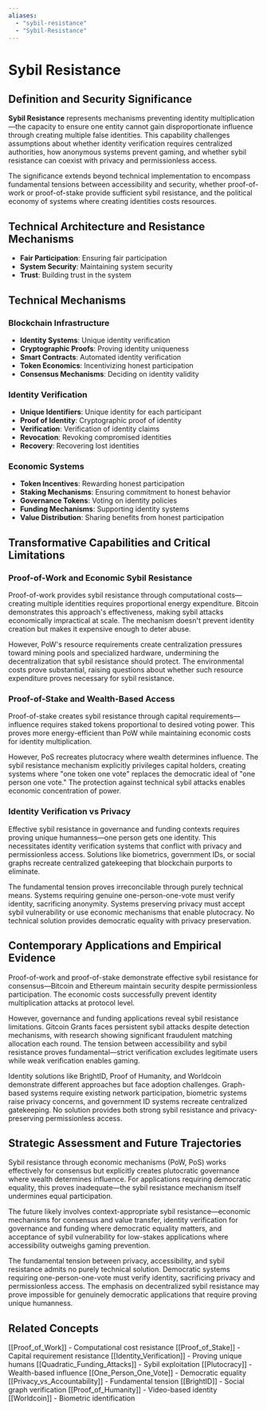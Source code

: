 ```yaml
---
aliases:
  - "sybil-resistance"
  - "Sybil-Resistance"
---
```


# Sybil Resistance

## Definition and Security Significance

**Sybil Resistance** represents mechanisms preventing identity multiplication—the capacity to ensure one entity cannot gain disproportionate influence through creating multiple false identities. This capability challenges assumptions about whether identity verification requires centralized authorities, how anonymous systems prevent gaming, and whether sybil resistance can coexist with privacy and permissionless access.

The significance extends beyond technical implementation to encompass fundamental tensions between accessibility and security, whether proof-of-work or proof-of-stake provide sufficient sybil resistance, and the political economy of systems where creating identities costs resources.

## Technical Architecture and Resistance Mechanisms
- **Fair Participation**: Ensuring fair participation
- **System Security**: Maintaining system security
- **Trust**: Building trust in the system

## Technical Mechanisms

### Blockchain Infrastructure
- **Identity Systems**: Unique identity verification
- **Cryptographic Proofs**: Proving identity uniqueness
- **Smart Contracts**: Automated identity verification
- **Token Economics**: Incentivizing honest participation
- **Consensus Mechanisms**: Deciding on identity validity

### Identity Verification
- **Unique Identifiers**: Unique identity for each participant
- **Proof of Identity**: Cryptographic proof of identity
- **Verification**: Verification of identity claims
- **Revocation**: Revoking compromised identities
- **Recovery**: Recovering lost identities

### Economic Systems
- **Token Incentives**: Rewarding honest participation
- **Staking Mechanisms**: Ensuring commitment to honest behavior
- **Governance Tokens**: Voting on identity policies
- **Funding Mechanisms**: Supporting identity systems
- **Value Distribution**: Sharing benefits from honest participation

## Transformative Capabilities and Critical Limitations

### Proof-of-Work and Economic Sybil Resistance

Proof-of-work provides sybil resistance through computational costs—creating multiple identities requires proportional energy expenditure. Bitcoin demonstrates this approach's effectiveness, making sybil attacks economically impractical at scale. The mechanism doesn't prevent identity creation but makes it expensive enough to deter abuse.

However, PoW's resource requirements create centralization pressures toward mining pools and specialized hardware, undermining the decentralization that sybil resistance should protect. The environmental costs prove substantial, raising questions about whether such resource expenditure proves necessary for sybil resistance.

### Proof-of-Stake and Wealth-Based Access

Proof-of-stake creates sybil resistance through capital requirements—influence requires staked tokens proportional to desired voting power. This proves more energy-efficient than PoW while maintaining economic costs for identity multiplication.

However, PoS recreates plutocracy where wealth determines influence. The sybil resistance mechanism explicitly privileges capital holders, creating systems where "one token one vote" replaces the democratic ideal of "one person one vote." The protection against technical sybil attacks enables economic concentration of power.

### Identity Verification vs Privacy

Effective sybil resistance in governance and funding contexts requires proving unique humanness—one person gets one identity. This necessitates identity verification systems that conflict with privacy and permissionless access. Solutions like biometrics, government IDs, or social graphs recreate centralized gatekeeping that blockchain purports to eliminate.

The fundamental tension proves irreconcilable through purely technical means. Systems requiring genuine one-person-one-vote must verify identity, sacrificing anonymity. Systems preserving privacy must accept sybil vulnerability or use economic mechanisms that enable plutocracy. No technical solution provides democratic equality with privacy preservation.
## Contemporary Applications and Empirical Evidence

Proof-of-work and proof-of-stake demonstrate effective sybil resistance for consensus—Bitcoin and Ethereum maintain security despite permissionless participation. The economic costs successfully prevent identity multiplication attacks at protocol level.

However, governance and funding applications reveal sybil resistance limitations. Gitcoin Grants faces persistent sybil attacks despite detection mechanisms, with research showing significant fraudulent matching allocation each round. The tension between accessibility and sybil resistance proves fundamental—strict verification excludes legitimate users while weak verification enables gaming.

Identity solutions like BrightID, Proof of Humanity, and Worldcoin demonstrate different approaches but face adoption challenges. Graph-based systems require existing network participation, biometric systems raise privacy concerns, and government ID systems recreate centralized gatekeeping. No solution provides both strong sybil resistance and privacy-preserving permissionless access.

## Strategic Assessment and Future Trajectories

Sybil resistance through economic mechanisms (PoW, PoS) works effectively for consensus but explicitly creates plutocratic governance where wealth determines influence. For applications requiring democratic equality, this proves inadequate—the sybil resistance mechanism itself undermines equal participation.

The future likely involves context-appropriate sybil resistance—economic mechanisms for consensus and value transfer, identity verification for governance and funding where democratic equality matters, and acceptance of sybil vulnerability for low-stakes applications where accessibility outweighs gaming prevention.

The fundamental tension between privacy, accessibility, and sybil resistance admits no purely technical solution. Democratic systems requiring one-person-one-vote must verify identity, sacrificing privacy and permissionless access. The emphasis on decentralized sybil resistance may prove impossible for genuinely democratic applications that require proving unique humanness.

## Related Concepts

[[Proof_of_Work]] - Computational cost resistance
[[Proof_of_Stake]] - Capital requirement resistance
[[Identity_Verification]] - Proving unique humans
[[Quadratic_Funding_Attacks]] - Sybil exploitation
[[Plutocracy]] - Wealth-based influence
[[One_Person_One_Vote]] - Democratic equality
[[Privacy_vs_Accountability]] - Fundamental tension
[[BrightID]] - Social graph verification
[[Proof_of_Humanity]] - Video-based identity
[[Worldcoin]] - Biometric identification